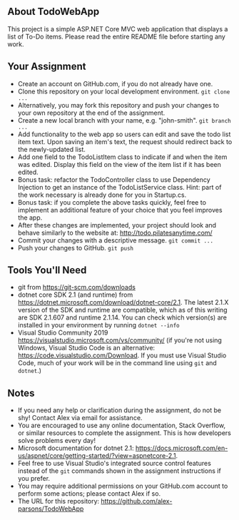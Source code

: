 ## About TodoWebApp
This project is a simple ASP.NET Core MVC web application that displays a list of To-Do items. Please read the entire README file before starting any work.

## Your Assignment
- Create an account on GitHub.com, if you do not already have one.
- Clone this repository on your local development environment. `git clone ...`
- Alternatively, you may fork this repository and push your changes to your own repository at the end of the assignment.
- Create a new local branch with your name, e.g. "john-smith". `git branch ...`
- Add functionality to the web app so users can edit and save the todo list item text. Upon saving an item's text, the request should redirect back to the newly-updated list.
- Add one field to the TodoListItem class to indicate if and when the item was edited. Display this field on the view of the item list if it has been edited.
- Bonus task: refactor the TodoController class to use Dependency Injection to get an instance of the TodoListService class. Hint: part of the work necessary is already done for you in Startup.cs.
- Bonus task: if you complete the above tasks quickly, feel free to implement an additional feature of your choice that you feel improves the app.
- After these changes are implemented, your project should look and behave similarly to the website at: http://todo.pilatesanytime.com/
- Commit your changes with a descriptive message. `git commit ...`
- Push your changes to GitHub. `git push`

## Tools You'll Need
- git from https://git-scm.com/downloads
- dotnet core SDK 2.1 (and runtime) from https://dotnet.microsoft.com/download/dotnet-core/2.1. The latest 2.1.X version of the SDK and runtime are compatible, which as of this writing are SDK 2.1.607 and runtime 2.1.14. You can check which version(s) are installed in your environment by running `dotnet --info`
- Visual Studio Community 2019 https://visualstudio.microsoft.com/vs/community/ (if you're not using Windows, Visual Studio Code is an alternative: https://code.visualstudio.com/Download. If you must use Visual Studio Code, much of your work will be in the command line using `git` and `dotnet`.)

## Notes
- If you need any help or clarification during the assignment, do not be shy! Contact Alex via email for assistance.
- You are encouraged to use any online documentation, Stack Overflow, or similar resources to complete the assignment. This is how developers solve problems every day!
- Microsoft documentation for dotnet 2.1: https://docs.microsoft.com/en-us/aspnet/core/getting-started/?view=aspnetcore-2.1.
- Feel free to use Visual Studio's integrated source control features instead of the `git` commands shown in the assignment instructions if you prefer.
- You may require additional permissions on your GitHub.com account to perform some actions; please contact Alex if so.
- The URL for this repository: https://github.com/alex-parsons/TodoWebApp
